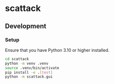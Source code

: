 # scattack

## Development

### Setup

Ensure that you have Python 3.10 or higher installed.

```bash
cd scattack
python -m venv .venv
source .venv/bin/activate
pip install -e .[test]
python -m scattack.gui
```
